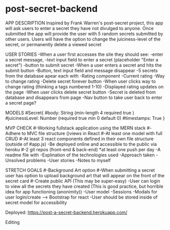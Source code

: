 # post-secret-backend
APP DESCRIPTION
Inspired by Frank Warren's post-secret project, this app will ask users to enter a secret they have not divulged to anyone. Once submitted the app will provide the user with 5 random secrets submitted by other users. Users will have the option to change the juiciness-level of the secret, or permanently delete a viewed secret


USER STORIES
-When a user first accesses the site they should see:
    -enter a secret message, 
    -text input field to enter a secret (placeholder "Enter a secret")
    -button to submit secret
-When a user enters a secret and hits the submit button
    -Button, text input field and message disappear
    -5 secrets from the database apear each with
        -Rating component
            -Current rating
            -Way to change rating
        -Delete secret forever button
-When user clicks way to change rating (thinking a tags numbered 1-10)
    -Displayed rating updates on the page
-When user clicks delete secret button
    -Secret is deleted from database and disappears from page
-Nav button to take user back to enter a secret page?


MODELS
    #Secret{
        #body: String (min-length 4 required true )
        #juicinessLevel: Number (required true min 0 default 0)
        #timestamps: True
    }


MVP CHECK
#-Working fullstack application using the MERN stack
#-Adhere to MVC file structure ()views in React
#-At least one model with full CRUD
#-At least 3 react components defined in their own file structure (outside of #app.js)
-Be deployed online and accessible to the public via heroku
#-2 git repos (front-end & back-end) *at least one push per day
-A readme file with
    -Explination of the technologies used
    -Approach taken
    -Unsolved problems
    -User stories
    -Notes to myself


STRETCH GOALS
#-Background Art option
    #-When submitting a secret user has option to upload background art that will appear on the front of the secret card
#-Create public API (This may be super-easy)
-User can login to view all the secrets they have created (This is good practice, but horrible idea for app functioning (anonimity))
-User model
    -Sessions
    -Modals for user login/create --> Bootstrap for react
    -User should be stored inside of secret model for accessibility

Deployed:
https://post-a-secret-backend.herokuapp.com/

Editing